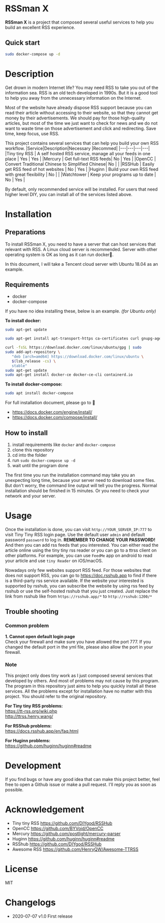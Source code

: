 # RSSman X
**RSSman X** is a project that composed several useful services to help you build an excellent RSS experience.
## Quick start
```bash
sudo docker-compose up -d
```
# Description
Get drown in modern Internet life? You may need RSS to take you out of the information sea. RSS is an old tech developed in 1990s. But it is a good tool to help you away from the unnecessary information on the Internet.

Most of the website have already dispose RSS support because you can read their article without accessing to their website, so that they cannot get money by their advertisements. We should pay for those high-quality articles, but most of the time we just want to check for news and we do not want to waste time on those advertisement and click and redirecting. Save time, keep focus, use RSS.


This project contains several services that can help you build your own RSS workflow.
|Service|Description|Necessary |Recommed|
|---|---|---|---|
|Tiny tiny RSS  |  A self hosted RSS service, manage all your feeds in one place | Yes | Yes |
|Mercury  | Get full-text RSS feeds| No | Yes |
|OpenCC | Convert Traditional Chinese to Simplified  Chinese| No |  |
|RSSHub | Easily get RSS feed of hot websites | No | Yes |
|Huginn | Build your own RSS feed with great flexibility | No |  |
|Watchtower | Keep your programs up to date | No | Yes |

By default, only recommended service will be installed. For users that need higher level DIY, you can install all of the services listed above.
# Installation
## Preparations
To install RSSman X, you need to have a server that can host services that relevant with RSS. A Linux cloud server is recommended. Server with other operating system is OK as long as it can run docker🐋. 

In this document, I will take a Tencent cloud server with Ubuntu 18.04 as an example.
## Requirements
* docker
* docker-compose
  
If you have no idea installing these, below is an example. *(for Ubuntu only)*

**To install docker:**
```bash
sudo apt-get update

sudo apt-get install apt-transport-https ca-certificates curl gnupg-agent software-properties-common

curl -fsSL https://download.docker.com/linux/ubuntu/gpg | sudo 
sudo add-apt-repository \
   "deb [arch=amd64] https://download.docker.com/linux/ubuntu \
   $(lsb_release -cs) \
   stable"
sudo apt-get update
sudo apt-get install docker-ce docker-ce-cli containerd.io
```

**To install docker-compose:**
```bash
sudo apt install docker-compose
```

For full installation document, please go to 📕
* https://docs.docker.com/engine/install/
* https://docs.docker.com/compose/install/


## How to install
1. install requirements like `docker` and `docker-compose`
2. clone this repository
3. cd into the folder
4. run `sudo docker-compose up -d`
5. wait until the program done

The first time you run the installation command may take you an unexpecting long time, because your server need to download some files. But don't worry, the command line output will tell you the progress. Normal installation should be finished in 15 minutes. Or you need to check your network and your server.

# Usage
Once the installation is done, you can visit `http://YOUR_SERVER_IP:777` to visit Tiny Tiny RSS login page. Use the default user `admin` and default password `password` to log in. **REMEMBER TO CHANGE YOUR PASSWORD!**  
And then you can add rss feeds that you interested. You can either read the article online using the tiny tiny rss reader or you can go to a ttrss client on other platforms. For example, you can use `FeedMe` app on android to read your article and use `tiny Reader` on iOS/macOS. 

Nowadays only few websites support RSS feed. For those websites that does not support RSS, you can go to https://doc.rsshub.app to find if there is a third-party rss service available. If the website your interested is supported by rsshub, you can subscribe the website by using rss feed by rsshub or use the self-hosted rsshub that you just created. Just replace the link from rsshub like from `https://rsshub.app/*` to `http://rsshub:1200/*` 


## Trouble shooting
### Common problem
**1. Cannot open default login page**  
Check your firewall and make sure you have allowed the port 777. If you changed the default port in the yml file, please also allow the port in your firewall.
   
### Note
This project only does tiny work as I just composed several services that developed by others. And most of problems may not cause by this program. The program in this repository just aims to help you quickly install all these services. All the problems except for installation have no matter with this project. You should refer to the original repository.

**For Tiny tiny RSS problems:**  
https://tt-rss.org/wiki.php  
http://ttrss.henry.wang/  

**For RSShub problems:**  
https://docs.rsshub.app/en/faq.html

**For Huginn problems:**  
https://github.com/huginn/huginn#readme
 

# Development
If you find bugs or have any good idea that can make this project better, feel free to open a Github issue or make a pull request. I'll reply you as soon as possible.

# Acknowledgement
* Tiny tiny RSS https://github.com/DIYgod/RSSHub
* OpenCC https://github.com/BYVoid/OpenCC
* Mercury https://github.com/postlight/mercury-parser
* Huginn https://github.com/huginn/huginn#readme
* RSShub https://github.com/DIYgod/RSSHub
* Awesome RSS https://github.com/HenryQW/Awesome-TTRSS

# License
MIT

# Changelogs
* 2020-07-07 v1.0  First release


